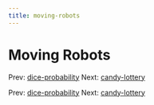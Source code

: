 ```yaml
---
title: moving-robots
---
```




# Moving Robots

Prev: [dice-probability](dice-probability.md)
Next: [candy-lottery](candy-lottery.md)

Prev: [dice-probability](dice-probability.md)
Next: [candy-lottery](candy-lottery.md)
